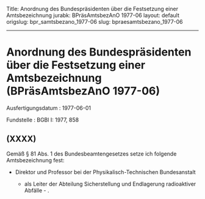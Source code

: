 Title: Anordnung des Bundespräsidenten über die Festsetzung einer Amtsbezeichnung
jurabk: BPräsAmtsbezAnO 1977-06
layout: default
origslug: bpr_samtsbezano_1977-06
slug: bpraesamtsbezano_1977-06

---

# Anordnung des Bundespräsidenten über die Festsetzung einer Amtsbezeichnung (BPräsAmtsbezAnO 1977-06)

Ausfertigungsdatum
:   1977-06-01

Fundstelle
:   BGBl I: 1977, 858



## (XXXX)

Gemäß § 81 Abs. 1 des Bundesbeamtengesetzes setze ich folgende
Amtsbezeichnung fest:

*   Direktor und Professor bei der Physikalisch-Technischen Bundesanstalt

    -   als Leiter der Abteilung Sicherstellung und Endlagerung radioaktiver
        Abfälle - .







